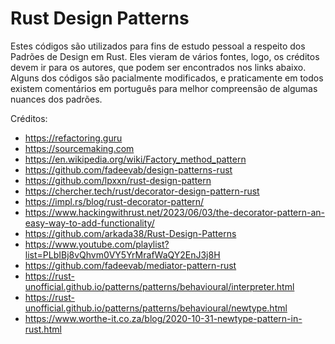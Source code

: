 
# Rust Design Patterns

Estes códigos são utilizados para fins de estudo pessoal a respeito dos Padrões de Design em Rust. Eles vieram de vários fontes, logo, os créditos devem ir para os autores, que podem ser encontrados nos links abaixo. Alguns dos códigos são pacialmente modificados, e praticamente em todos existem comentários em português para melhor compreensão de algumas nuances dos padrões.

Créditos:

- https://refactoring.guru
- https://sourcemaking.com
- https://en.wikipedia.org/wiki/Factory_method_pattern
- https://github.com/fadeevab/design-patterns-rust
- https://github.com/lpxxn/rust-design-pattern
- https://chercher.tech/rust/decorator-design-pattern-rust
- https://impl.rs/blog/rust-decorator-pattern/
- https://www.hackingwithrust.net/2023/06/03/the-decorator-pattern-an-easy-way-to-add-functionality/
- https://github.com/arkada38/Rust-Design-Patterns
- https://www.youtube.com/playlist?list=PLbIBj8vQhvm0VY5YrMrafWaQY2EnJ3j8H
- https://github.com/fadeevab/mediator-pattern-rust
- https://rust-unofficial.github.io/patterns/patterns/behavioural/interpreter.html
- https://rust-unofficial.github.io/patterns/patterns/behavioural/newtype.html
- https://www.worthe-it.co.za/blog/2020-10-31-newtype-pattern-in-rust.html


